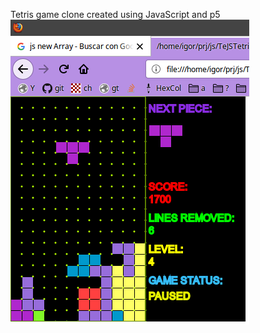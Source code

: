 Tetris game clone created using JavaScript and p5
![Alt text](screenshot.png?raw=true "Screenshot")
